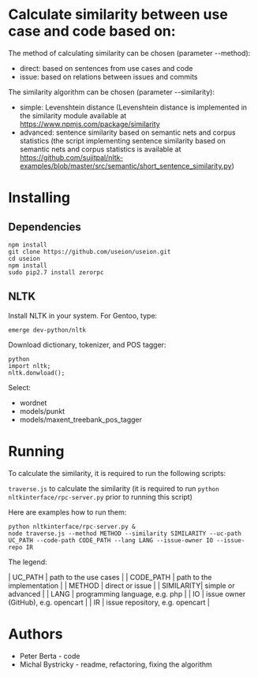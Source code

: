 # Calculate similarity between use case and code based on:

The method of calculating similarity can be chosen (parameter --method):

- direct: based on sentences from use cases and code
- issue: based on relations between issues and commits

The similarity algorithm can be chosen (parameter --similarity):

- simple: Levenshtein distance (Levenshtein distance is implemented in the similarity module available at https://www.npmjs.com/package/similarity
- advanced: sentence similarity based on semantic nets and corpus statistics (the script implementing sentence similarity based on semantic nets and corpus statistics is available at https://github.com/sujitpal/nltk-examples/blob/master/src/semantic/short_sentence_similarity.py)

# Installing

## Dependencies

    npm install
    git clone https://github.com/useion/useion.git
    cd useion
    npm install
    sudo pip2.7 install zerorpc

## NLTK

Install NLTK in your system. For Gentoo, type:

    emerge dev-python/nltk 

Download dictionary, tokenizer, and POS tagger:

    python
    import nltk;
    nltk.donwload();

Select:

* wordnet
* models/punkt
* models/maxent_treebank_pos_tagger

# Running

To calculate the similarity, it is required to run the following scripts:

`traverse.js` to calculate the similarity (it is required to run `python nltkinterface/rpc-server.py` prior to running this script)

Here are examples how to run them:

    python nltkinterface/rpc-server.py &
    node traverse.js --method METHOD --similarity SIMILARITY --uc-path UC_PATH --code-path CODE_PATH --lang LANG --issue-owner IO --issue-repo IR

The legend:

| UC_PATH   | path to the use cases      |
| CODE_PATH | path to the implementation | 
| METHOD    | direct or issue            | 
| SIMILARITY| simple or advanced         | 
| LANG      | programming language, e.g. php       |
| IO        | issue owner (GitHub), e.g. opencart  |
| IR        | issue repository, e.g. opencart      |

# Authors

* Peter Berta - code
* Michal Bystricky - readme, refactoring, fixing the algorithm


